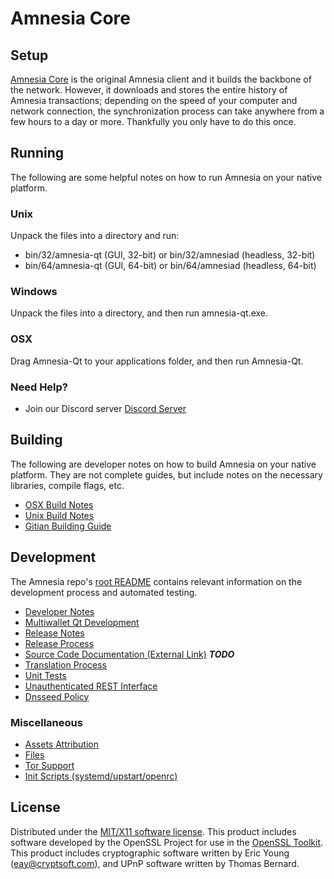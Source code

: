 Amnesia Core
=====================

Setup
---------------------
[Amnesia Core](http://amnesiacoin.io) is the original Amnesia client and it builds the backbone of the network. However, it downloads and stores the entire history of Amnesia transactions; depending on the speed of your computer and network connection, the synchronization process can take anywhere from a few hours to a day or more. Thankfully you only have to do this once.

Running
---------------------
The following are some helpful notes on how to run Amnesia on your native platform.

### Unix

Unpack the files into a directory and run:

- bin/32/amnesia-qt (GUI, 32-bit) or bin/32/amnesiad (headless, 32-bit)
- bin/64/amnesia-qt (GUI, 64-bit) or bin/64/amnesiad (headless, 64-bit)

### Windows

Unpack the files into a directory, and then run amnesia-qt.exe.

### OSX

Drag Amnesia-Qt to your applications folder, and then run Amnesia-Qt.

### Need Help?

* Join our Discord server [Discord Server](https://discord.amnesiacoin.io)

Building
---------------------
The following are developer notes on how to build Amnesia on your native platform. They are not complete guides, but include notes on the necessary libraries, compile flags, etc.

- [OSX Build Notes](build-osx.md)
- [Unix Build Notes](build-unix.md)
- [Gitian Building Guide](gitian-building.md)

Development
---------------------
The Amnesia repo's [root README](https://github.com/amnesia/amnesia/blob/master/README.md) contains relevant information on the development process and automated testing.

- [Developer Notes](developer-notes.md)
- [Multiwallet Qt Development](multiwallet-qt.md)
- [Release Notes](release-notes.md)
- [Release Process](release-process.md)
- [Source Code Documentation (External Link)](https://dev.visucore.com/bitcoin/doxygen/) ***TODO***
- [Translation Process](translation_process.md)
- [Unit Tests](unit-tests.md)
- [Unauthenticated REST Interface](REST-interface.md)
- [Dnsseed Policy](dnsseed-policy.md)

### Miscellaneous
- [Assets Attribution](assets-attribution.md)
- [Files](files.md)
- [Tor Support](tor.md)
- [Init Scripts (systemd/upstart/openrc)](init.md)

License
---------------------
Distributed under the [MIT/X11 software license](http://www.opensource.org/licenses/mit-license.php).
This product includes software developed by the OpenSSL Project for use in the [OpenSSL Toolkit](https://www.openssl.org/). This product includes
cryptographic software written by Eric Young ([eay@cryptsoft.com](mailto:eay@cryptsoft.com)), and UPnP software written by Thomas Bernard.
